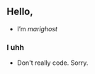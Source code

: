 ## Hello,

- I’m _marighost_


### I uhh

- Don't really code. Sorry.

<!---
marighost/marighost is a ✨ special ✨ repository because its `README.md` (this file) appears on your GitHub profile.
You can click the Preview link to take a look at your changes.
--->
